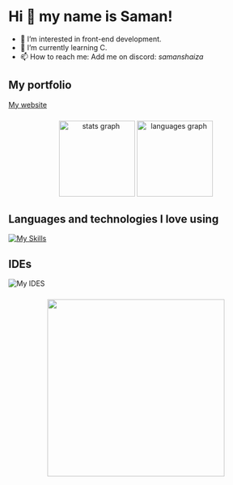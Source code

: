 # Hi 👋 my name is Saman!

- 👀 I’m interested in front-end development.
- 🌱 I’m currently learning C.
- 📫 How to reach me: Add me on discord: _samanshaiza_

## My portfolio

[My website](https://samanshaiza.netlify.app/)

###

<div align="center">
  <img src="https://github-readme-stats.vercel.app/api?username=samshaiza&hide_title=false&hide_rank=false&show_icons=true&include_all_commits=true&count_private=true&disable_animations=false&theme=dracula&locale=en&hide_border=false" height="150" alt="stats graph"  />
  <img src="https://github-readme-stats.vercel.app/api/top-langs?username=samshaiza&locale=en&hide_title=false&layout=compact&card_width=320&langs_count=5&theme=dracula&hide_border=false" height="150" alt="languages graph"  />
</div>

###

## Languages and technologies I love using

[![My Skills](https://skillicons.dev/icons?i=js,html,css,nodejs,ts,react,tailwind,vite,py&perline=5)](https://skillicons.dev)

## IDEs
![My IDES](https://skillicons.dev/icons?i=vscode,vim "IDE(s) that I utilize")

###

<div align="center">
  <img height="350" src="https://media.giphy.com/media/7WvAUvZZTRpSuudobh/giphy.gif"  />
</div>

###
